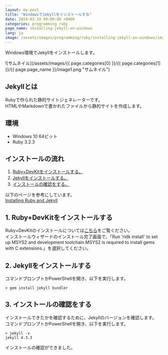 ```yaml
---
layout: my-post
title: "WindowsでJekyllをインストールする"
date: 2024-03-19 00:00:00 +0000
categories: programming ruby
page_name: installing-jekyll-on-windows
lang: ja
image: /assets/images/programming/ruby/installing-jekyll-on-windows/image1.png
---
```


Windows環境でJekyllをインストールします。

![サムネイル](/assets/images/{{ page.categories[0] }}/{{ page.categories[1] }}/{{ page.page_name }}/image1.png "サムネイル")

## Jekyllとは
Rubyで作られた静的サイトジェネレーターです。  
HTMLやMarkdownで書かれたファイルから静的サイトを作成します。  

## 環境
- Windows 10 64ビット
- Ruby 3.2.3

## インストールの流れ
1. [Ruby+DevKitをインストールする。](#1-rubydevkitをインストールする)
2. [Jekyllをインストールする。](#2-jekyllをインストールする)
3. [インストールの確認をする。](#3-インストールの確認をする)

以下のページを参考にしています。  
[Installing Ruby and Jekyll](https://jekyllrb.com/docs/installation/windows/)

## 1. Ruby+DevKitをインストールする
Ruby+DevKitのインストールについては[こちら](/programming/ruby/installing-ruby-on-windows)をご覧ください。   
インストールウィザードのインストール完了画面で、「Run 'ridk install' to set up MSYS2 and development toolchain.MSYS2 is required to install gems with C extensions.」を選択してください。

## 2. Jekyllをインストールする
コマンドプロンプトかPowerShellを開き、以下を実行します。
```
> gem install jekyll bundler
```

## 3. インストールの確認をする
インストールできたかを確認するために、Jekyllのバージョンを確認します。  
コマンドプロンプトかPowerShellを開き、以下を実行します。  
```
> jekyll -v
jekyll 4.3.3
```
インストールの確認ができました。